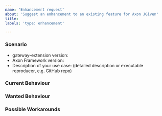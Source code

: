 ```yaml
---
name: 'Enhancement request'
about: 'Suggest an enhancement to an existing feature for Axon JGiven'
title:
labels: 'type: enhancement'

---
```


### Scenario

* gateway-extension version:
* Axon Framework version:
* Description of your use case: (detailed description or executable reproducer, e.g. GitHub repo)

### Current Behaviour

### Wanted Behaviour

### Possible Workarounds
